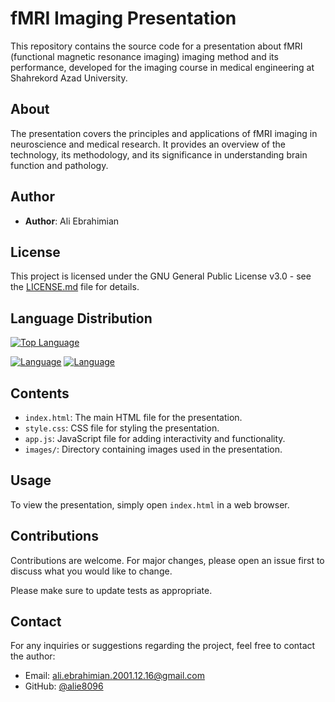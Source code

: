# fMRI Imaging Presentation

This repository contains the source code for a presentation about fMRI (functional magnetic resonance imaging) imaging method and its performance, developed for the imaging course in medical engineering at Shahrekord Azad University.

## About

The presentation covers the principles and applications of fMRI imaging in neuroscience and medical research. It provides an overview of the technology, its methodology, and its significance in understanding brain function and pathology.

## Author

- **Author**: Ali Ebrahimian

## License

This project is licensed under the GNU General Public License v3.0 - see the [LICENSE.md](LICENSE) file for details.

<!-- ## Acknowledgements

Special thanks to [contributors](CONTRIBUTORS.md) who have contributed to this project. -->

## Language Distribution

[![Top Language](https://img.shields.io/github/languages/top/alie8096/fmri-immaging-course-presentation)](https://github.com/alie8096/fmri-immaging-course-presentation)

[![Language](https://img.shields.io/github/languages/count/alie8096/fmri-immaging-course-presentation)](https://github.com/alie8096/fmri-immaging-course-presentation)
[![Language](https://img.shields.io/github/languages/alie8096/fmri-immaging-course-presentation?label=Languages)](https://github.com/alie8096/fmri-immaging-course-presentation)

## Contents

- `index.html`: The main HTML file for the presentation.
- `style.css`: CSS file for styling the presentation.
- `app.js`: JavaScript file for adding interactivity and functionality.
- `images/`: Directory containing images used in the presentation.

## Usage

To view the presentation, simply open `index.html` in a web browser.

## Contributions

Contributions are welcome. For major changes, please open an issue first to discuss what you would like to change.

Please make sure to update tests as appropriate.

## Contact

For any inquiries or suggestions regarding the project, feel free to contact the author:

- Email: [ali.ebrahimian.2001.12.16@gmail.com](mailto:ali.ebrahimian.2001.12.16@gmail.com)
- GitHub: [@alie8096](https://github.com/@alie8096)
